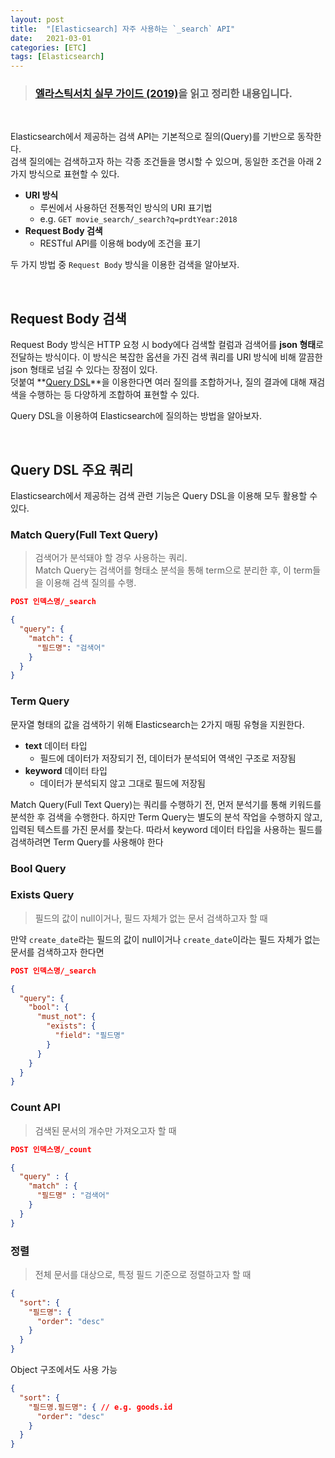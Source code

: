 ```yaml
---
layout: post
title:  "[Elasticsearch] 자주 사용하는 `_search` API"
date:   2021-03-01
categories: [ETC]
tags: [Elasticsearch]
---
```


> ### [엘라스틱서치 실무 가이드 (2019)](http://www.yes24.com/Product/Goods/71893929)을 읽고 정리한 내용입니다.     

<br/>

Elasticsearch에서 제공하는 검색 API는 기본적으로 질의(Query)를 기반으로 동작한다.  
검색 질의에는 검색하고자 하는 각종 조건들을 명시할 수 있으며, 동일한 조건을 아래 2가지 방식으로 표현할 수 있다.
- **URI 방식**
    - 루씬에서 사용하던 전통적인 방식의 URI 표기법
    - e.g. `GET movie_search/_search?q=prdtYear:2018`
- **Request Body 검색**
    - RESTful API를 이용해 body에 조건을 표기

두 가지 방법 중 `Request Body` 방식을 이용한 검색을 알아보자.  

<br/>

## Request Body 검색
Request Body 방식은 HTTP 요청 시 body에다 검색할 컬럼과 검색어를 **json 형태**로 전달하는 방식이다. 이 방식은 복잡한 옵션을 가진 검색 쿼리를 URI 방식에 비해 깔끔한 json 형태로 넘길 수 있다는 장점이 있다.  
덧붙여 **[Query DSL](https://www.elastic.co/guide/en/elasticsearch/reference/current/query-dsl.html)**을 이용한다면 여러 질의를 조합하거나, 질의 결과에 대해 재검색을 수행하는 등 다양하게 조합하여 표현할 수 있다.   
     
Query DSL을 이용하여 Elasticsearch에 질의하는 방법을 알아보자.    

<br/>

## Query DSL 주요 쿼리
Elasticsearch에서 제공하는 검색 관련 기능은 Query DSL을 이용해 모두 활용할 수 있다.   

### **Match Query**(Full Text Query)
> 검색어가 분석돼야 할 경우 사용하는 쿼리.  
> Match Query는 검색어를 형태소 분석을 통해 term으로 분리한 후, 이 term들을 이용해 검색 질의를 수행.  

```json
POST 인덱스명/_search

{
  "query": {
    "match": {
      "필드명": "검색어"
    }
  }
}
```

### **Term Query**
문자열 형태의 값을 검색하기 위해 Elasticsearch는 2가지 매핑 유형을 지원한다.
- **text** 데이터 타입
    - 필드에 데이터가 저장되기 전, 데이터가 분석되어 역색인 구조로 저장됨
- **keyword** 데이터 타입
    - 데이터가 분석되지 않고 그대로 필드에 저장됨

Match Query(Full Text Query)는 쿼리를 수행하기 전, 먼저 분석기를 통해 키워드를 분석한 후 검색을 수행한다. 하지만 Term Query는 별도의 분석 작업을 수행하지 않고, 입력된 텍스트를 가진 문서를 찾는다.
따라서 keyword 데이터 타입을 사용하는 필드를 검색하려면 Term Query를 사용해야 한다



### **Bool Query**


### **Exists Query**
> 필드의 값이 null이거나, 필드 자체가 없는 문서 검색하고자 할 때  

만약 `create_date`라는 필드의 값이 null이거나 `create_date`이라는 필드 자체가 없는 문서를 검색하고자 한다면 
```json
POST 인덱스명/_search

{
  "query": {
    "bool": {
      "must_not": {
        "exists": {
          "field": "필드명"
        }
      }
    }
  }
}
```

### **Count API**
> 검색된 문서의 개수만 가져오고자 할 때

```json
POST 인덱스명/_count

{
  "query" : {
    "match" : {
      "필드명" : "검색어"
    }
  }
}
```

### 정렬
> 전체 문서를 대상으로, 특정 필드 기준으로 정렬하고자 할 때

```json
{
  "sort": {
    "필드명": {
      "order": "desc"
    }
  }
}
```

Object 구조에서도 사용 가능  
```json
{
  "sort": {
    "필드명.필드명": { // e.g. goods.id 
      "order": "desc"
    }
  }
}
```
